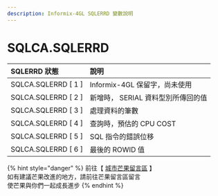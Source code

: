 ```yaml
---
description: Informix-4GL SQLERRD 變數說明
---
```


# SQLCA.SQLERRD

| SQLERRD 狀態 | 說明 |
| :--- | :--- |
| SQLCA.SQLERRD \[ 1 \] | Informix-4GL 保留字，尚未使用 |
| SQLCA.SQLERRD \[ 2 \] | 新增時， SERIAL 資料型別所傳回的值 |
| SQLCA.SQLERRD \[ 3 \] | 處理資料的筆數 |
| SQLCA.SQLERRD \[ 4 \] | 查詢時，預估的 CPU COST |
| SQLCA.SQLERRD \[ 5 \] | SQL 指令的錯誤位移 |
| SQLCA.SQLERRD \[ 6 \] | 最後的 ROWID 值 |

{% hint style="danger" %}
前往【 [城市芒果留言區](https://give0714.pixnet.net/blog/post/45999958-informix-4gl-%e7%b3%bb%e7%b5%b1%e5%85%a7%e5%ae%9a%e7%b8%bd%e9%ab%94%e8%ae%8a%e6%95%b8%e3%80%8a-sqlca-%e3%80%8b%28-%e4%ba%94-%29) 】  
如有建議芒果改進的地方，請前往芒果留言區留言  
使芒果與你們一起成長進步
{% endhint %}

